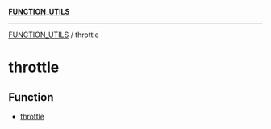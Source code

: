 [**FUNCTION_UTILS**](../README.md)

***

[FUNCTION_UTILS](../README.md) / throttle

# throttle

## Function

- [throttle](functions/throttle.md)
